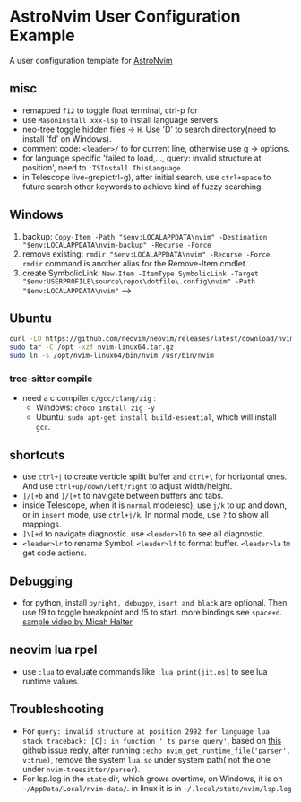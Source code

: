# AstroNvim User Configuration Example

A user configuration template for [AstroNvim](https://github.com/AstroNvim/AstroNvim)

## misc

- remapped `f12` to toggle float terminal, ctrl-p for
- use `MasonInstall xxx-lsp` to install language servers.
- neo-tree toggle hidden files -> `H`. Use 'D' to search directory(need to install 'fd' on Windows).
- comment code: `<leader>/` to for current line, otherwise use g -> options.
- for language specific 'failed to load,..., query: invalid structure at position', need to `:TSInstall ThisLanguage`.
- in Telescope live-grep(ctrl-g), after initial search, use `ctrl+space` to future search other keywords to achieve kind of fuzzy searching.

## Windows

1. backup: `Copy-Item -Path "$env:LOCALAPPDATA\nvim" -Destination "$env:LOCALAPPDATA\nvim-backup" -Recurse -Force`
2. remove existing: `rmdir "$env:LOCALAPPDATA\nvim" -Recurse -Force`. `rmdir` command is another alias for the Remove-Item cmdlet.
3. create SymbolicLink: `New-Item -ItemType SymbolicLink -Target "$env:USERPROFILE\source\repos\dotfile\.config\nvim" -Path "$env:LOCALAPPDATA\nvim"` -->

## Ubuntu

```sh
curl -LO https://github.com/neovim/neovim/releases/latest/download/nvim-linux64.tar.gz
sudo tar -C /opt -xzf nvim-linux64.tar.gz
sudo ln -s /opt/nvim-linux64/bin/nvim /usr/bin/nvim
```

### tree-sitter compile

- need a c compiler `c/gcc/clang/zig` :
  - Windows: `choco install zig -y`
  - Ubuntu: `sudo apt-get install build-essential`, which will install `gcc`.

## shortcuts

- use `ctrl+|` to create verticle spilit buffer and `ctrl+\` for horizontal ones. And use `ctrl+up/down/left/right` to adjust width/height.
- `]/[+b` and `]/[+t` to navigate between buffers and tabs.
- inside Telescope, when it is `normal` mode(esc), use `j/k` to up and down, or in `insert` mode, use `ctrl+j/k`. In normal mode, use `?` to show all mappings.
- `]\[+d` to navigate diagnostic. use `<leader>lD` to see all diagnostic.
- `<leader>lr` to rename Symbol. `<leader>lf` to format buffer. `<leader>la` to get code actions.

## Debugging

- for python, install `pyright, debugpy`, `isort and black` are optional. Then use f9 to toggle breakpoint and f5 to start. more bindings see `space+d`. [sample video by Micah Halter](https://www.youtube.com/watch?v=04z9v0xMDkw)

## neovim lua rpel

- use `:lua` to evaluate commands like `:lua print(jit.os)` to see lua runtime values.

## Troubleshooting

- For `query: invalid structure at position 2992 for language lua stack traceback: [C]: in function '_ts_parse_query'`, based on [this github issue reply](https://github.com/LunarVim/LunarVim/issues/3680#issuecomment-1373552082), after running `:echo nvim_get_runtime_file('parser', v:true)`, remove the system `lua.so` under system path( not the one under `nvim-treesitter/parser`).
- For lsp.log in the `state` dir, which grows overtime, on Windows, it is on `~/AppData/Local/nvim-data/`. in linux it is in `~/.local/state/nvim/lsp.log`
